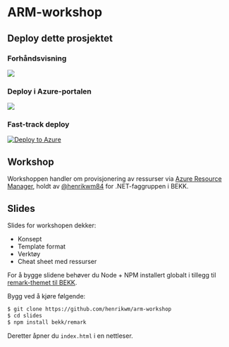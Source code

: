 # ARM-workshop

## Deploy dette prosjektet

### Forhåndsvisning

<a href="http://armviz.io/#/?load=https%3A%2F%2Fraw.githubusercontent.com%2FHenrikWM%2Farm-workshop%2Fmaster%2Fazuredeploy.json" target="_blank">
  <img src="http://armviz.io/visualizebutton.png"/>
</a>

### Deploy i Azure-portalen

<a href="https://portal.azure.com/#create/Microsoft.Template/uri/https%3A%2F%2Fraw.githubusercontent.com%2FHenrikWM%2Farm-workshop%2Fmaster%2Fazuredeploy.json" target="_blank">
    <img src="http://azuredeploy.net/deploybutton.png"/>
</a>

### Fast-track deploy

[![Deploy to Azure](http://azuredeploy.net/deploybutton.png)](https://azuredeploy.net/)

## Workshop 

Workshoppen handler om provisjonering av ressurser via [Azure Resource Manager], holdt av [@henrikwm84] for .NET-faggruppen i BEKK.

## Slides

Slides for workshopen dekker:

- Konsept
- Template format
- Verktøy
- Cheat sheet med ressurser

For å bygge slidene behøver du Node + NPM installert globalt i tillegg til [remark-themet til BEKK].

Bygg ved å kjøre følgende:

```sh
$ git clone https://github.com/henrikwm/arm-workshop
$ cd slides
$ npm install bekk/remark
```

Deretter åpner du `index.html` i en nettleser.

[@henrikwm84]: <http://twitter.com/henrikwm84>
[slides]: <https://github.com/henrikwm/arm-workshop/slides>
[Azure Resource Manager]: <https://azure.microsoft.com/en-us/documentation/articles/resource-group-overview/>
[remark-themet til BEKK]: <https://github.com/bekk/remark>
